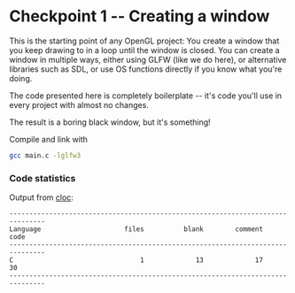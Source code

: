 # Checkpoint 1 -- Creating a window

This is the starting point of any OpenGL project: You create a window that you keep drawing to in a loop until the window is closed. You can create a window in multiple ways, either using GLFW (like we do here), or alternative libraries such as SDL, or use OS functions directly if you know what you're doing.

The code presented here is completely boilerplate -- it's code you'll use in every project with almost no changes.

The result is a boring black window, but it's something!

Compile and link with
```bash
gcc main.c -lglfw3
```

### Code statistics

Output from [cloc](https://github.com/AlDanial/cloc):
```
-------------------------------------------------------------------------------
Language                     files          blank        comment           code
-------------------------------------------------------------------------------
C                                1             13             17             30
-------------------------------------------------------------------------------
```